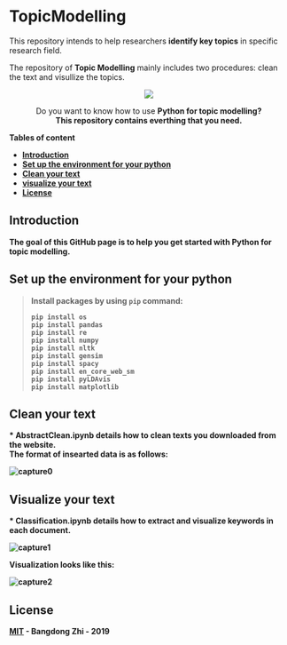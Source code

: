 # TopicModelling
This repository intends to help researchers **identify key topics** in specific research field. 

The repository of **Topic Modelling** mainly includes two procedures: clean the text and visullize the topics.

<p align="center"> 
  <a href="https://opensource.org/licenses/MIT"><img src="https://img.shields.io/badge/license-MIT-blue.svg"></a>

</p>


<p align="center">
  Do you want to know how to use <strong>Python<strong> for topic modelling? <br>
  This repository contains everthing that you need.
  
</p>


Tables of content

  * [Introduction](#intro)
  * [Set up the environment for your python](#environment)
  * [Clean your text](#clean)
  * [visualize your text](#vis)
  * [License](#license)


<h2 id="intro">Introduction</h2>

The goal of this GitHub page is to help you get started with Python for topic modelling. 

<h2 id="environment">Set up the environment for your python</h2>

>Install packages by using `pip` command:
>
>`pip install os`<br>
>`pip install pandas`<br>
>`pip install re`<br>
>`pip install numpy`<br>
>`pip install nltk`<br>
>`pip install gensim`<br>
>`pip install spacy`<br>
>`pip install en_core_web_sm`<br>
>`pip install pyLDAvis`<br>
>`pip install matplotlib`<br>
>

<h2 id="clean">Clean your text</h2>
* AbstractClean.ipynb details how to clean texts you downloaded from the website.<br>
The format of insearted data is as follows:<br>

![capture0](https://user-images.githubusercontent.com/42145350/53761304-23b02c00-3ebd-11e9-916c-1eac8cb4bfa9.PNG)

<h2 id="vis">Visualize your text</h2>
* Classification.ipynb details how to extract and visualize keywords in each document.<br>

![capture1](https://user-images.githubusercontent.com/42145350/53761321-2c086700-3ebd-11e9-9dfd-d30dc3924c81.PNG)<br>

Visualization looks like this:<br>

![capture2](https://user-images.githubusercontent.com/42145350/53761326-2dd22a80-3ebd-11e9-9724-4c3d7b8b564c.PNG)

<h2 id="license">License</h2>

[MIT](LICENSE) - Bangdong Zhi - 2019
